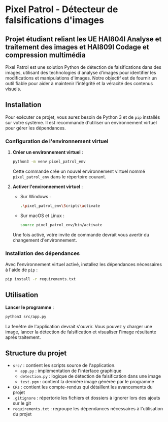 # Pixel Patrol - Détecteur de falsifications d'images

## Projet étudiant reliant les UE HAI804I Analyse et traitement des images et HAI809I Codage et compression multimédia 

Pixel Patrol est une solution Python de détection de falsifications dans des images, utilisant des technologies  d'analyse d'images pour identifier les modifications et manipulations d'images. Notre objectif est de fournir un outil fiable pour aider à maintenir l'intégrité et la véracité des contenus visuels.

## Installation

Pour exécuter ce projet, vous aurez besoin de Python 3 et de `pip` installés sur votre système. Il est recommandé d'utiliser un environnement virtuel pour gérer les dépendances.

### Configuration de l'environnement virtuel

1. **Créer un environnement virtuel** :
    ```sh
    python3 -m venv pixel_patrol_env
    ```
    Cette commande crée un nouvel environnement virtuel nommé `pixel_patrol_env` dans le répertoire courant.

2. **Activer l'environnement virtuel** :
    - Sur Windows :
      ```sh
      .\pixel_patrol_env\Scripts\activate
      ```
    - Sur macOS et Linux :
      ```sh
      source pixel_patrol_env/bin/activate
      ```
    Une fois activé, votre invite de commande devrait vous avertir du changement d'environnement.

### Installation des dépendances

Avec l'environnement virtuel activé, installez les dépendances nécessaires à l'aide de `pip` :

```sh
pip install -r requirements.txt
```

## Utilisation

**Lancer le programme** :
```sh
python3 src/app.py
```

La fenêtre de l'application devrait s'ouvrir. Vous pouvez y charger une image, lancer la détection de falsification et visualiser l'image résultante après traitement.

## Structure du projet

- `src/` : contient les scripts source de l'application.
    - `app.py` : implémentation de l'interface graphique
    - `detection.py` : logique de détection de falsification dans une image
    - `test.pgm` : contient la dernière image générée par le programme
- `CRs` : contient les compte-rendus qui détaillent les avancements du projet
- `.gitignore` : répertorie les fichiers et dossiers à ignorer lors des ajouts sur le git
- `requirements.txt` : regroupe les dépendances nécessaires à l'utilisation du projet